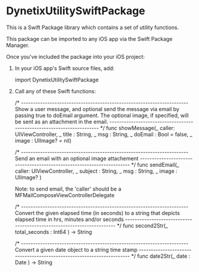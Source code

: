 # DynetixUtilitySwiftPackage


This is a Swift Package library which contains a set of utility functions.

This package can be imported to any iOS app via the Swift Package Manager.

Once you've included the package into your iOS project: 

1. In your iOS app's Swift source files, add:

   import DynetixUtilitySwiftPackage


2. Call any of these Swift functions:

     /* ---------------------------------------------------------------------- 
        Show a user message, and optional send the message via email by 
        passing true to doEmail argument. The optional image, if specified,
        will be sent as an attachment in the email.
        ---------------------------------------------------------------------- */
     func showMessage(_ caller: UIViewController, _ title : String, _  msg : String,
                        _  doEmail : Bool = false, _ image : UIImage? = nil)



     /* ---------------------------------------------------------------------- 
        Send an email with an optional image attachement
        ---------------------------------------------------------------------- */
     func sendEmail(_ caller: UIViewController, _ subject : String, _  msg : String, _  image : UIImage? )

     Note: to send email, the 'caller' should be a MFMailComposeViewControllerDelegate


     /* ---------------------------------------------------------------------- 
        Convert the given elapsed time (in seconds) to a string that 
        depicts elapsed time in hrs, minutes and/or seconds
        ---------------------------------------------------------------------- */
     func second2Str(_ total_seconds : Int64 ) -> String


     /* ---------------------------------------------------------------------- 
        Convert a given date object to a string time stamp
        ---------------------------------------------------------------------- */
     func date2Str(_ date : Date ) -> String 
